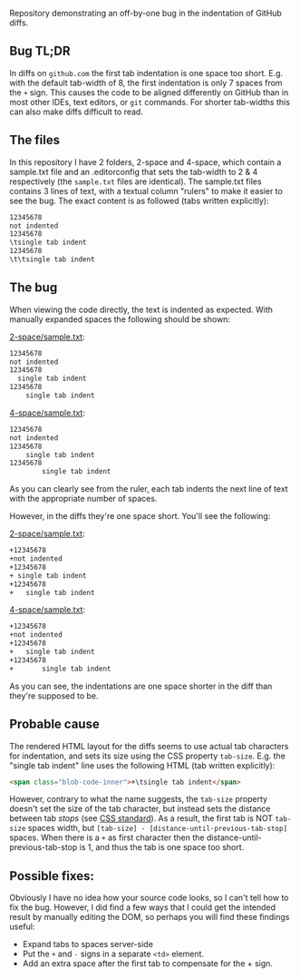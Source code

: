Repository demonstrating an off-by-one bug in the indentation of GitHub diffs.

## Bug TL;DR

In diffs on `github.com` the first tab indentation is one space too short. E.g. with the default tab-width of 8, the first
indentation is only 7 spaces from the `+` sign. This causes the code to be aligned differently on GitHub than in most
other IDEs, text editors, or `git` commands. For shorter tab-widths this can also make diffs difficult to read.

## The files
In this repository I have 2 folders, 2-space and 4-space, which contain a sample.txt file and an .editorconfig that sets the tab-width to 2 & 4 respectively (the `sample.txt` files are identical).
The sample.txt files contains 3 lines of text, with a textual column "rulers" to make it easier to see the bug. The exact content is as followed (tabs written explicitly):

```txt
12345678
not indented
12345678
\tsingle tab indent
12345678
\t\tsingle tab indent
```

## The bug
When viewing the code directly, the text is indented as expected. With manually expanded spaces the following should be shown:

[2-space/sample.txt](https://github.com/TiddoLangerak/indent-bug/blob/master/2-space/sample.txt):
```txt
12345678
not indented
12345678
  single tab indent
12345678
    single tab indent
```

[4-space/sample.txt](https://github.com/TiddoLangerak/indent-bug/blob/master/4-space/sample.txt):
```txt
12345678
not indented
12345678
    single tab indent
12345678
        single tab indent
```

As you can clearly see from the ruler, each tab indents the next line of text with the appropriate number of spaces.

However, in the diffs they're one space short. You'll see the following:

[2-space/sample.txt](https://github.com/TiddoLangerak/indent-bug/commit/df82f36fa3c49f4d34a26dd3c467d24a0d43c41d#diff-bdc044374a8c4619f348f79bbfa5bdf3):
```txt
+12345678
+not indented
+12345678
+ single tab indent
+12345678
+   single tab indent
```

[4-space/sample.txt](https://github.com/TiddoLangerak/indent-bug/commit/df82f36fa3c49f4d34a26dd3c467d24a0d43c41d#diff-a0a31aa657e773e50bb8855cb6293912):
```txt
+12345678
+not indented
+12345678
+   single tab indent
+12345678
+       single tab indent
```

As you can see, the indentations are one space shorter in the diff than they're supposed to be.

## Probable cause

The rendered HTML layout for the diffs seems to use actual tab characters for indentation, and sets its size using the CSS property `tab-size`. 
E.g. the "single tab indent" line uses the following HTML (tab written explicitly):

```html
<span class="blob-code-inner">+\tsingle tab indent</span>
```

However, contrary to what the name suggests, the `tab-size` property doesn't set the size of the tab character, but instead sets the distance
between tab *stops* (see [CSS standard](https://drafts.csswg.org/css-text-3/#tab-stop)). 
As a result, the first tab is NOT `tab-size` spaces width, but `[tab-size] - [distance-until-previous-tab-stop]` spaces. 
When there is a `+` as first character then the distance-until-previous-tab-stop is 1, and thus the tab is one space too short.

## Possible fixes:
Obviously I have no idea how your source code looks, so I can't tell how to fix the bug. However,
I did find a few ways that I could get the intended result by manually editing the DOM, so perhaps you will find these
findings useful:

- Expand tabs to spaces server-side
- Put the `+` and `-` signs in a separate `<td>` element.
- Add an extra space after the first tab to compensate for the + sign.
